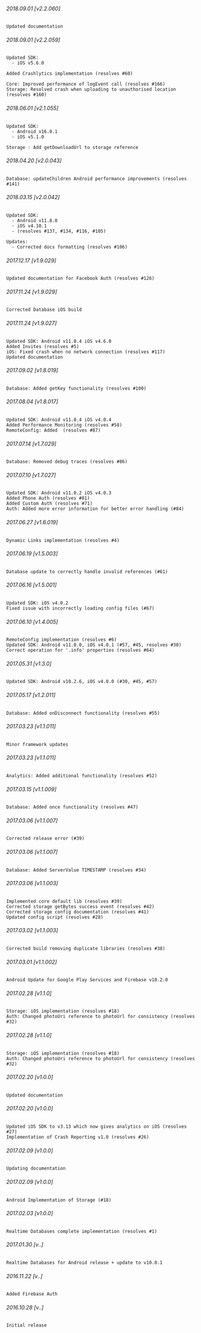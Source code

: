 

###### 2018.09.01 [v2.2.060]

```
Updated documentation
```


###### 2018.09.01 [v2.2.059]

```
Updated SDK:
  - iOS v5.6.0

Added Crashlytics implementation (resolves #60)

Core: Improved performance of logEvent call (resolves #166)
Storage: Resolved crash when uploading to unauthorised location (resolves #160) 

```


###### 2018.06.01 [v2.1.055]

```
Updated SDK:
  - Android v16.0.1
  - iOS v5.1.0

Storage : Add getDownloadUrl to storage reference
```


###### 2018.04.20 [v2.0.043]

```
Database: updateChildren Android performance improvements (resolves #141)
```


###### 2018.03.15 [v2.0.042]

```
Updated SDK: 
  - Android v11.8.0 
  - iOS v4.10.1
  - (resolves #137, #134, #116, #105)

Updates:
  - Corrected docs formatting (resolves #106)
```


###### 2017.12.17 [v1.9.029]

```
Updated documentation for Facebook Auth (resolves #126)
```


###### 2017.11.24 [v1.9.029]

```
Corrected Database iOS build
```


###### 2017.11.24 [v1.9.027]

```
Updated SDK: Android v11.0.4 iOS v4.6.0
Added Invites (resolves #5)
iOS: Fixed crash when no network connection (resolves #117)
Updated documentation
```


###### 2017.09.02 [v1.8.019]

```
Database: Added getKey functionality (resolves #100)
```


###### 2017.08.04 [v1.8.017]

```
Updated SDK: Android v11.0.4 iOS v4.0.4 
Added Performance Monitoring (resolves #58)
RemoteConfig: Added  (resolves #87)
```


###### 2017.07.14 [v1.7.029]

```
Database: Removed debug traces (resolves #86)
```


###### 2017.07.10 [v1.7.027]

```
Updated SDK: Android v11.0.2 iOS v4.0.3 
Added Phone Auth (resolves #81)
Added Custom Auth (resolves #71)
Auth: Added more error information for better error handling (#84)
```


###### 2017.06.27 [v1.6.019]

```
Dynamic Links implementation (resolves #4)
```


###### 2017.06.19 [v1.5.003]

```
Database update to correctly handle invalid references (#61)
```


###### 2017.06.16 [v1.5.001]

```
Updated SDK: iOS v4.0.2 
Fixed issue with incorrectly loading config files (#67)
```



###### 2017.06.10 [v1.4.005]

```
RemoteConfig implementation (resolves #6)
Updated SDK: Android v11.0.0, iOS v4.0.1 (#57, #45, resolves #30)
Correct operation for '.info' properties (resolves #64)
```


###### 2017.05.31 [v1.3.0]

```
Updated SDK: Android v10.2.6, iOS v4.0.0 (#30, #45, #57)
```


###### 2017.05.17 [v1.2.011]

```
Database: Added onDisconnect functionality (resolves #55)
```


###### 2017.03.23 [v1.1.011]

```
Minor framework updates
```


###### 2017.03.23 [v1.1.011]

```
Analytics: Added additional functionality (resolves #52)
```


###### 2017.03.15 [v1.1.009]

```
Database: Added once functionality (resolves #47)
```


###### 2017.03.06 [v1.1.007]

```
Corrected release error (#39)
```


###### 2017.03.06 [v1.1.007]

```
Database: Added ServerValue TIMESTAMP (resolves #34)
```


###### 2017.03.06 [v1.1.003]

```
Implemented core default lib (resolves #39)
Corrected storage getBytes success event (resolves #42)
Corrected storage config documentation (resolves #41)
Updated config script (resolves #28)
```


###### 2017.03.02 [v1.1.003]

```
Corrected build removing duplicate libraries (resolves #38)
```


###### 2017.03.01 [v1.1.002]

```
Android Update for Google Play Services and Firebase v10.2.0
```


###### 2017.02.28 [v1.1.0]

```
Storage: iOS implementation (resolves #18)
Auth: Changed photoUri reference to photoUrl for consistency (resolves #32)
```


###### 2017.02.28 [v1.1.0]

```
Storage: iOS implementation (resolves #18)
Auth: Changed photoUri reference to photoUrl for consistency (resolves #32)
```


###### 2017.02.20 [v1.0.0]

```
Updated documentation
```


###### 2017.02.20 [v1.0.0]

```
Updated iOS SDK to v3.13 which now gives analytics on iOS (resolves #27)
Implementation of Crash Reporting v1.0 (resolves #26)
```


###### 2017.02.09 [v1.0.0]

```
Updating documentation
```


###### 2017.02.09 [v1.0.0]

```
Android Implementation of Storage (#18)
```


###### 2017.02.03 [v1.0.0]

```
Realtime Databases complete implementation (resolves #1)
```


###### 2017.01.30 [v..]

```
Realtime Databases for Android release + update to v10.0.1
```


###### 2016.11.22 [v..]

```
Added Firebase Auth
```


###### 2016.10.28 [v..]

```
Initial release
```
